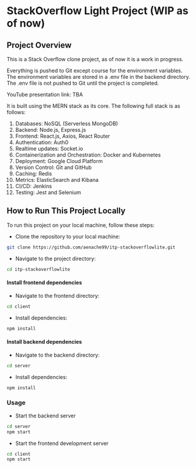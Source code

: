# StackOverflow Light Project (WIP as of now)

## Project Overview


This is a Stack Overflow clone project, as of now it is a work in progress.

Everything is pushed to Git except course for the environment variables. The environment variables are stored in a .env file in the backend directory. The .env file is not pushed to Git until the project is completed.

YouTube presentation link: TBA


It is built using the MERN stack as its core. The following full stack is as follows:

1. Databases: NoSQL (Serverless MongoDB)
2. Backend: Node.js, Express.js
3. Frontend: React.js, Axios, React Router
4. Authentication: Auth0
5. Realtime updates: Socket.io
6. Containerization and Orchestration: Docker and Kubernetes
7. Deployment: Google Cloud Platform
8. Version Control: Git and GitHub
9. Caching: Redis
10. Metrics: ElasticSearch and Kibana
11. CI/CD: Jenkins
12. Testing: Jest and Selenium


## How to Run This Project Locally
To run this project on your local machine, follow these steps:

- Clone the repository to your local machine:
```bash
git clone https://github.com/aenache99/itp-stackoverflowlite.git

```
- Navigate to the project directory:
```bash
cd itp-stackoverflowlite

```
#### Install frontend dependencies
- Navigate to the frontend directory:
```bash
cd client
```

- Install dependencies:
```bash
npm install

```

#### Install backend dependencies
- Navigate to the backend directory:
```bash
cd server

```

- Install dependencies:
```bash
npm install

```

### Usage
- Start the backend server
```bash
cd server
npm start

```


- Start the frontend development server
```bash
cd client
npm start

```